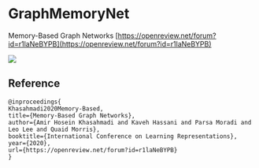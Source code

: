 # GraphMemoryNet
Memory-Based Graph Networks
[https://openreview.net/forum?id=r1laNeBYPB](https://openreview.net/forum?id=r1laNeBYPB)

![](https://www.mediafire.com/convkey/c236/x0z8u7ssxsaednz6g.jpg)


## Reference

```
@inproceedings{
Khasahmadi2020Memory-Based,
title={Memory-Based Graph Networks},
author={Amir Hosein Khasahmadi and Kaveh Hassani and Parsa Moradi and Leo Lee and Quaid Morris},
booktitle={International Conference on Learning Representations},
year={2020},
url={https://openreview.net/forum?id=r1laNeBYPB}
}
```
